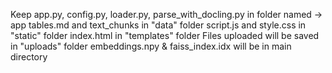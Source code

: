 Keep app.py, config.py, loader.py, parse_with_docling.py in folder named -> app
tables.md and text_chunks in "data" folder
script.js and style.css in "static" folder
index.html in "templates" folder 
Files uploaded will be saved in "uploads" folder
embeddings.npy & faiss_index.idx will be in main directory
